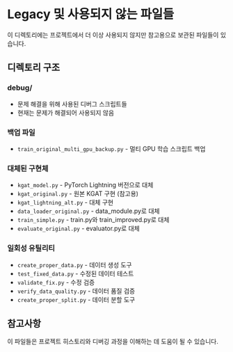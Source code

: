 # Legacy 및 사용되지 않는 파일들

이 디렉토리에는 프로젝트에서 더 이상 사용되지 않지만 참고용으로 보관된 파일들이 있습니다.

## 디렉토리 구조

### debug/
- 문제 해결을 위해 사용된 디버그 스크립트들
- 현재는 문제가 해결되어 사용되지 않음

### 백업 파일
- `train_original_multi_gpu_backup.py` - 멀티 GPU 학습 스크립트 백업

### 대체된 구현체
- `kgat_model.py` - PyTorch Lightning 버전으로 대체
- `kgat_original.py` - 원본 KGAT 구현 (참고용)
- `kgat_lightning_alt.py` - 대체 구현
- `data_loader_original.py` - data_module.py로 대체
- `train_simple.py` - train.py와 train_improved.py로 대체
- `evaluate_original.py` - evaluator.py로 대체

### 일회성 유틸리티
- `create_proper_data.py` - 데이터 생성 도구
- `test_fixed_data.py` - 수정된 데이터 테스트
- `validate_fix.py` - 수정 검증
- `verify_data_quality.py` - 데이터 품질 검증
- `create_proper_split.py` - 데이터 분할 도구

## 참고사항
이 파일들은 프로젝트 히스토리와 디버깅 과정을 이해하는 데 도움이 될 수 있습니다.